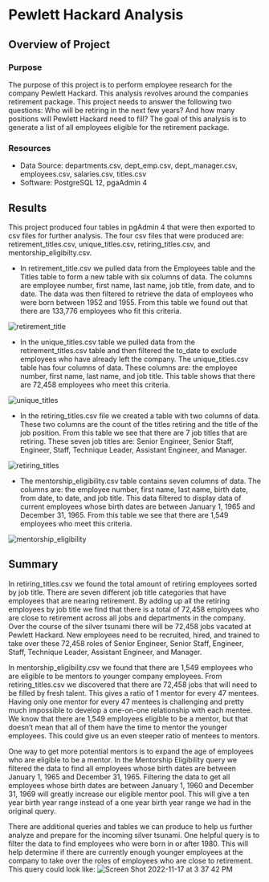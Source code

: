 # Pewlett Hackard Analysis
## Overview of Project

### Purpose
The purpose of this project is to perform employee research for the company Pewlett Hackard. This analysis revolves around the companies retirement package. This project needs to answer the following two questions: Who will be retiring in the next few years? And how many positions will Pewlett Hackard need to fill? The goal of this analysis is to generate a list of all employees eligible for the retirement package.

### Resources

* Data Source: departments.csv, dept_emp.csv, dept_manager.csv, employees.csv, salaries.csv, titles.csv
* Software: PostgreSQL 12, pgaAdmin 4

## Results
This project produced four tables in pgAdmin 4 that were then exported to csv files for further analysis. The four csv files that were produced are: retirement_titles.csv, unique_titles.csv, retiring_titles.csv, and mentorship_eligibilty.csv.
* In retirement_title.csv we pulled data from the Employees table and the Titles table to form a new table with six columns of data. The columns are employee number, first name, last name, job title, from date, and to date. The data was then filtered to retrieve the data of employees who were born between 1952 and 1955. From this table we found out that there are 133,776 employees who fit this criteria. 

![retirement_title](https://user-images.githubusercontent.com/111299372/202531937-528ee539-603a-4fe7-9f54-e08522501062.png)

* In the unique_titles.csv table we pulled data from the retirement_titles.csv table and then filtered the to_date to exclude employees who have already left the company. The unique_titles.csv table has four columns of data. These columns are: the employee number, first name, last name, and job title. This table shows that there are 72,458 employees who meet this criteria.

![unique_titles](https://user-images.githubusercontent.com/111299372/202533254-b024f0dc-79c5-489f-8115-c4eb5ff5e87e.png)

* In the retiring_titles.csv file we created a table with two columns of data. These two columns are the count of the titles retiring and the title of the job position. From this table we see that there are 7 job titles that are retiring. These seven job titles are: Senior Engineer, Senior Staff, Engineer, Staff, Technique Leader, Assistant Engineer, and Manager. 

![retiring_titles](https://user-images.githubusercontent.com/111299372/202533761-caa631f6-4d47-435d-a39a-3856a9c0b03b.png)

* The mentorship_eligibility.csv table contains seven columns of data. The columns are: the employee number, first name, last name, birth date, from date, to date, and job title. This data filtered to display data of current employees whose birth dates are between January 1, 1965 and December 31, 1965. From this table we see that there are 1,549 employees who meet this criteria. 

![mentorship_eligibility](https://user-images.githubusercontent.com/111299372/202534809-e0ba8d01-0925-407f-b396-df1a32d85fb1.png)


## Summary
  In retiring_titles.csv we found the total amount of retiring employees sorted by job title. There are seven different job title categories that have employees that are nearing retirement. By adding up all the retiring employees by job title we find that there is a total of 72,458  employees who are close to retirement across all jobs and departments in the company. Over the course of the silver tsunami there will be 72,458 jobs vacated at Pewlett Hackard. New employees need to be recruited, hired, and trained to take over these 72,458 roles of Senior Engineer, Senior Staff, Engineer, Staff, Technique Leader, Assistant Engineer, and Manager. 
  
 In mentorship_eligibility.csv we found that there are 1,549 employees who are eligible to be mentors to younger company employees. From retiring_titles.csv we discovered that there are 72,458 jobs that will need to be filled by fresh talent. This gives a ratio of 1 mentor for every 47 mentees. Having only one mentor for every 47 mentees is challenging and pretty much impossible to develop a one-on-one relationship with each mentee. We know that there are 1,549 employees eligible to be a mentor, but that doesn’t mean that all of them have the time to mentor the younger employees. This could give us an even steeper ratio of mentees to mentors. 

One way to get more potential mentors is to expand the age of employees who are eligible to be a mentor. In the Mentorship Eligibility query we filtered the data to find all employees whose birth dates are between January 1, 1965 and December 31, 1965. Filtering the data to get all employees whose birth dates are between January 1, 1960 and December 31, 1969 will greatly increase our eligible mentor pool. This will give a ten year birth year range instead of a one year birth year range we had in the original query. 

There are additional queries and tables we can produce to help us further analyze and prepare for the incoming silver tsunami. One helpful query is to filter the data to find employees who were born in or after 1980. This will help determine if there are currently enough younger employees at the company to take over the roles of employees who are close to retirement. This query could look like: 
![Screen Shot 2022-11-17 at 3 37 42 PM](https://user-images.githubusercontent.com/111299372/202554698-289c5136-9d38-4d86-94ee-9835f2ee5753.png)

